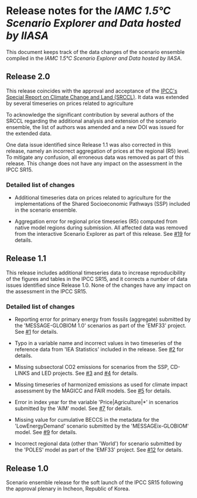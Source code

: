 # Release notes for the *IAMC 1.5°C Scenario Explorer and Data hosted by IIASA*

This document keeps track of the data changes of the scenario ensemble
compiled in the *IAMC 1.5°C Scenario Explorer and Data hosted by IIASA*.


## Release 2.0

This release coincides with the approval and acceptance of the
[IPCC's Special Report on Climate Change and Land (SRCCL)](https://www.ipcc.ch/report/srccl/).
It data was extended by several timeseries on prices related to agriculture

To acknowledge the significant contribution by several authors of the SRCCL
regarding the additional analysis and extension of the scenario ensemble,
the list of authors was amended and a new DOI was issued for the extended data.

One data issue identified since Release 1.1 was also corrected in this release,
namely an incorrect aggregation of prices at the regional (R5) level.
To mitigate any confusion, all erroneous data was removed as part of this release.
This change does not have any impact on the assessment in the IPCC SR15.

### Detailed list of changes

 - Additional timeseries data on prices related to agriculture for the 
   implementations of the Shared Socioeconomic Pathways (SSP)
   included in the scenario ensemble.

 - Aggregation error for regional price timeseries (R5) computed from
   native model regions during submission. All affected data was removed
   from the interactive Scenario Explorer as part of this release.
   See [#19](https://github.com/iiasa/ipcc_sr15_scenario_analysis/issues/19)
   for details.


## Release 1.1

This release includes additional timeseries data to increase reproducibility
of the figures and tables in the IPCC SR15, and it corrects a number of
data issues identified since Release 1.0. None of the changes have
any impact on the assessment in the IPCC SR15.

### Detailed list of changes

 - Reporting error for primary energy from fossils (aggregate) submitted by
   the 'MESSAGE-GLOBIOM 1.0' scenarios as part of the 'EMF33' project.
   See [#1](https://github.com/iiasa/ipcc_sr15_scenario_analysis/issues/1)
   for details.

 - Typo in a variable name and incorrect values in two timeseries of 
   the reference data from 'IEA Statistics' included in the release.
   See [#2](https://github.com/iiasa/ipcc_sr15_scenario_analysis/issues/2)
   for details.

 - Missing subsectoral CO2 emissions for scenarios from the SSP, CD-LINKS
   and LED projects.
   See [#3](https://github.com/iiasa/ipcc_sr15_scenario_analysis/issues/3)
   and [#4](https://github.com/iiasa/ipcc_sr15_scenario_analysis/issues/4)
   for details.

 - Missing timeseries of harmonized emissions as used for climate impact
   assessment by the MAGICC and FAIR models.
   See [#5](https://github.com/iiasa/ipcc_sr15_scenario_analysis/issues/5)
   for details.

 - Error in index year for the variable 'Price|Agriculture|*' in scenarios
   submitted by the 'AIM' model.
   See [#7](https://github.com/iiasa/ipcc_sr15_scenario_analysis/issues/7)
   for details.

 - Missing value for cumulative BECCS in the metadata for
   the 'LowEnergyDemand' scenario submitted by the 'MESSAGEix-GLOBIOM' model.
   See [#9](https://github.com/iiasa/ipcc_sr15_scenario_analysis/issues/9)
   for details.

 - Incorrect regional data (other than 'World') for scenario submitted
   by the 'POLES' model as part of the 'EMF33' project.
   See [#12](https://github.com/iiasa/ipcc_sr15_scenario_analysis/issues/12)
   for details.


## Release 1.0

Scenario ensemble release for the soft launch of the IPCC SR15
following the approval plenary in Incheon, Republic of Korea.
